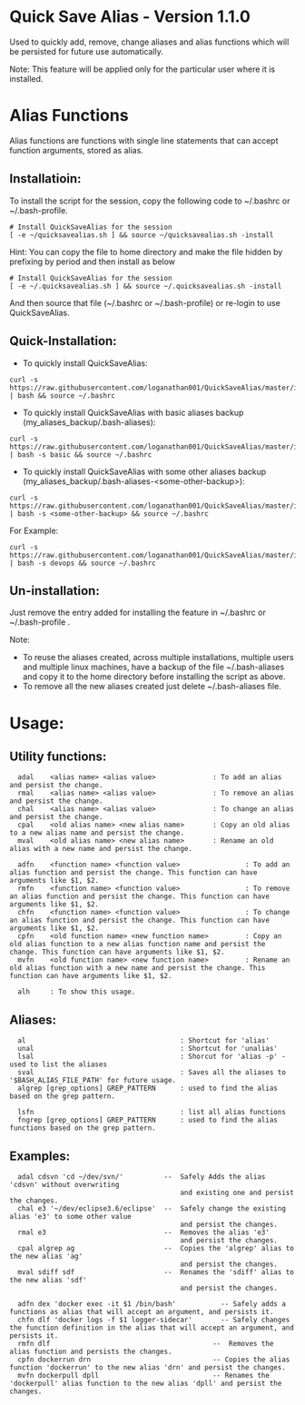 Quick Save Alias - Version 1.1.0
==================================
Used to quickly add, remove, change aliases and alias functions which will be persisted for future use automatically.

Note: This feature will be applied only for the particular user where it is installed.

# Alias Functions
Alias functions are functions with single line statements that can accept function arguments, stored as alias.

Installatioin:
-----------

To install the script for the session, copy the following code to ~/.bashrc or ~/.bash-profile.

````
# Install QuickSaveAlias for the session
[ -e ~/quicksavealias.sh ] && source ~/quicksavealias.sh -install
````

Hint: You can copy the file to home directory and make the file hidden by prefixing by period and then install as below

````
# Install QuickSaveAlias for the session
[ -e ~/.quicksavealias.sh ] && source ~/.quicksavealias.sh -install
````

And then source that file (~/.bashrc or ~/.bash-profile) or re-login to use QuickSaveAlias.

Quick-Installation:
-------------------
* To quickly install QuickSaveAlias:
````
curl -s https://raw.githubusercontent.com/loganathan001/QuickSaveAlias/master/install.sh | bash && source ~/.bashrc
````

* To quickly install QuickSaveAlias with basic aliases backup (my_aliases_backup/.bash-aliases):
````
curl -s https://raw.githubusercontent.com/loganathan001/QuickSaveAlias/master/install.sh | bash -s basic && source ~/.bashrc
````

* To quickly install QuickSaveAlias with some other aliases backup (my_aliases_backup/.bash-aliases-&lt;some-other-backup&gt;):
````
curl -s https://raw.githubusercontent.com/loganathan001/QuickSaveAlias/master/install.sh | bash -s <some-other-backup> && source ~/.bashrc
````
For Example:

````
curl -s https://raw.githubusercontent.com/loganathan001/QuickSaveAlias/master/install.sh | bash -s devops && source ~/.bashrc
````


Un-installation:
-------------
Just remove the entry added for installing the feature in ~/.bashrc or ~/.bash-profile .

Note: 
* To reuse the aliases created, across multiple installations, multiple users and multiple linux machines, 
have a backup of the file ~/.bash-aliases and copy it to the home directory before installing the script as above. 
* To remove all the new aliases created just delete ~/.bash-aliases file.

Usage:
======

Utility functions:
------------------
````
  adal    <alias name> <alias value>              : To add an alias and persist the change.
  rmal    <alias name> <alias value>              : To remove an alias and persist the change.
  chal    <alias name> <alias value>              : To change an alias and persist the change.
  cpal    <old alias name> <new alias name>       : Copy an old alias to a new alias name and persist the change.
  mval    <old alias name> <new alias name>       : Rename an old alias with a new name and persist the change.

  adfn    <function name> <function value>                : To add an alias function and persist the change. This function can have arguments like $1, $2.
  rmfn    <function name> <function value>                : To remove an alias function and persist the change. This function can have arguments like $1, $2.
  chfn    <function name> <function value>                : To change an alias function and persist the change. This function can have arguments like $1, $2.
  cpfn    <old function name> <new function name>         : Copy an old alias function to a new alias function name and persist the change. This function can have arguments like $1, $2.
  mvfn    <old function name> <new function name>         : Rename an old alias function with a new name and persist the change. This function can have arguments like $1, $2.

  alh     : To show this usage.
````

Aliases:
--------
````
  al                                      : Shortcut for 'alias'
  unal                                    : Shortcut for 'unalias'
  lsal                                    : Shorcut for 'alias -p' - used to list the aliases
  sval                                    : Saves all the aliases to '$BASH_ALIAS_FILE_PATH' for future usage.
  algrep [grep_options] GREP_PATTERN      : used to find the alias based on the grep pattern.

  lsfn                                    : list all alias functions
  fngrep [grep_options] GREP_PATTERN      : used to find the alias functions based on the grep pattern.
````

Examples:
--------
````
  adal cdsvn 'cd ~/dev/svn/'          --  Safely Adds the alias 'cdsvn' without overwriting 
                                          and existing one and persist the changes.
  chal e3 '~/dev/eclipse3.6/eclipse'  --  Safely change the existing alias 'e3' to some other value 
                                          and persist the changes.
  rmal e3                             --  Removes the alias 'e3' 
                                          and persist the changes.
  cpal algrep ag                      --  Copies the 'algrep' alias to the new alias 'ag' 
                                          and persist the changes.
  mval sdiff sdf                      --  Renames the 'sdiff' alias to the new alias 'sdf' 
                                          and persist the changes.

  adfn dex 'docker exec -it $1 /bin/bash'           -- Safely adds a functions as alias that will accept an argument, and persists it.
  chfn dlf 'docker logs -f $1 logger-sidecar'       -- Safely changes the function definition in the alias that will accept an argument, and persists it.
  rmfn dlf                                        --  Removes the alias function and persists the changes.
  cpfn dockerrun drn                              -- Copies the alias function 'dockerrun' to the new alias 'drn' and persist the changes.
  mvfn dockerpull dpll                            -- Renames the 'dockerpull' alias function to the new alias 'dpll' and persist the changes.
````
